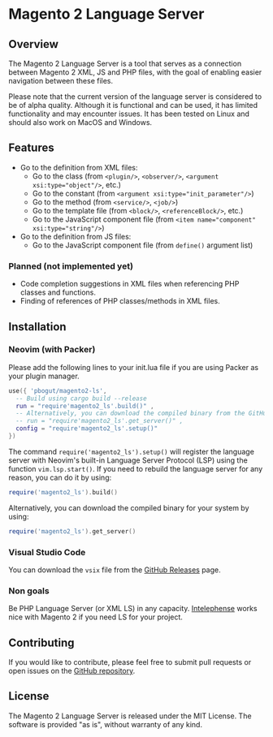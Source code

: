 # Magento 2 Language Server

## Overview

The Magento 2 Language Server is a tool that serves as a connection between Magento 2 XML, JS and PHP files, with the goal of enabling easier navigation between these files.

Please note that the current version of the language server is considered to be of alpha quality. Although it is functional and can be used, it has limited functionality and may encounter issues. It has been tested on Linux and should also work on MacOS and Windows.

## Features
- Go to the definition from XML files:
   - Go to the class (from `<plugin/>`, `<observer/>`, `<argument xsi:type="object"/>`, etc.)
   - Go to the constant (from `<argument xsi:type="init_parameter"/>`)
   - Go to the method (from `<service/>`, `<job/>`)
   - Go to the template file (from `<block/>`, `<referenceBlock/>`, etc.)
   - Go to the JavaScript component file (from `<item name="component" xsi:type="string"/>`)
 - Go to the definition from JS files:
   - Go to the JavaScript component file (from `define()` argument list)

### Planned (not implemented yet)
 - Code completion suggestions in XML files when referencing PHP classes and functions.
 - Finding of references of PHP classes/methods in XML files.

## Installation

### Neovim (with Packer)

Please add the following lines to your init.lua file if you are using Packer as your plugin manager.

```lua
use({ 'pbogut/magento2-ls', 
  -- Build using cargo build --release
  run = "require'magento2_ls'.build()" ,
  -- Alternatively, you can download the compiled binary from the GitHub release.
  -- run = "require'magento2_ls'.get_server()" ,
  config = "require'magento2_ls'.setup()" 
})
```

The command `require('magento2_ls').setup()` will register the language server with Neovim's built-in Language Server Protocol (LSP) using the function `vim.lsp.start()`. If you need to rebuild the language server for any reason, you can do it by using:

```lua
require('magento2_ls').build()
```

Alternatively, you can download the compiled binary for your system by using:

```lua
require('magento2_ls').get_server()
```

### Visual Studio Code

You can download the `vsix` file from the [GitHub Releases](https://github.com/pbogut/magento2-ls/releases) page.

### Non goals

Be PHP Language Server (or XML LS) in any capacity. 
[Intelephense](https://intelephense.com/) works nice with Magento 2 if you need 
LS for your project.

## Contributing

If you would like to contribute, please feel free to submit pull requests or open issues on the [GitHub repository](https://github.com/pbogut/magento2-ls). 

## License

The Magento 2 Language Server is released under the MIT License.
The software is provided "as is", without warranty of any kind.

